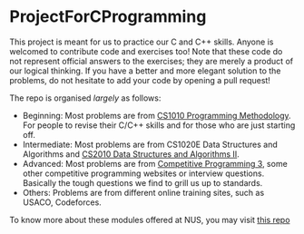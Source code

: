 # ProjectForCProgramming

This project is meant for us to practice our C and C++ skills. Anyone is welcomed to contribute code and exercises too! Note that these code do not represent official answers to the exercises; they are merely a product of our logical thinking. If you have a better and more elegant solution to the problems, do not hesitate to add your code by opening a pull request! 

The repo is organised *largely* as follows:
* Beginning: Most problems are from [CS1010 Programming Methodology](http://www.comp.nus.edu.sg/~cs1010/). For people to revise their C/C++ skills and for those who are just starting off.
* Intermediate: Most problems are from CS1020E Data Structures and Algorithms and [CS2010 Data Structures and Algorithms II](http://www.comp.nus.edu.sg/~stevenha/cs2010.html).  
* Advanced: Most problems are from [Competitive Programming 3](http://cpbook.net), some other competitive programming websites or interview questions. Basically the tough questions we find to grill us up to standards.
* Others: Problems are from different online training sites, such as USACO, Codeforces.

To know more about these modules offered at NUS, you may visit [this repo](https://github.com/quarbby/links-and-resources) 
